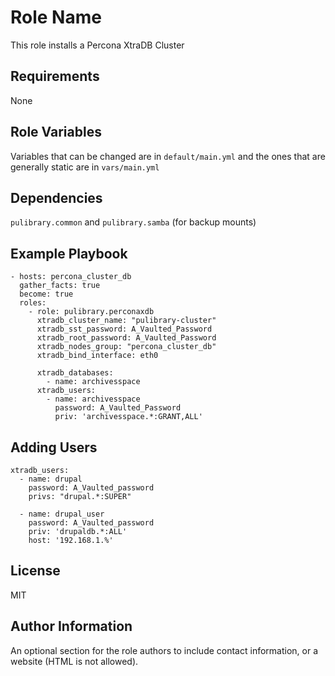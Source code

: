 Role Name
=========

This role installs a Percona XtraDB Cluster

Requirements
------------

None

Role Variables
--------------

Variables that can be changed are in `default/main.yml` and the ones that are
generally static are in `vars/main.yml`

Dependencies
------------

`pulibrary.common` and `pulibrary.samba` (for backup mounts)

Example Playbook
----------------

```
- hosts: percona_cluster_db
  gather_facts: true
  become: true
  roles:
    - role: pulibrary.perconaxdb
      xtradb_cluster_name: "pulibrary-cluster"
      xtradb_sst_password: A_Vaulted_Password
      xtradb_root_password: A_Vaulted_Password
      xtradb_nodes_group: "percona_cluster_db"
      xtradb_bind_interface: eth0

      xtradb_databases:
        - name: archivesspace
      xtradb_users:
        - name: archivesspace
          password: A_Vaulted_Password
          priv: 'archivesspace.*:GRANT,ALL'

```


Adding Users
------------

```
xtradb_users:
  - name: drupal
    password: A_Vaulted_password
    privs: "drupal.*:SUPER"

  - name: drupal_user
    password: A_Vaulted_password
    priv: 'drupaldb.*:ALL'
    host: '192.168.1.%'
```

License
-------

MIT

Author Information
------------------

An optional section for the role authors to include contact information, or a
website (HTML is not allowed).
